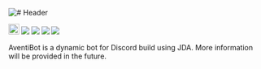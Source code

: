 ![# Header](http://i.imgur.com/cEilUOK.png)

[<img src="https://ci.appveyor.com/api/projects/status/otei5kdne6f0byum?retina=true" height='20.74px'></img>](https://ci.appveyor.com/project/dscalzi/aventibot) [![](https://img.shields.io/github/license/dscalzi/AventiBot.svg)](https://github.com/dscalzi/AventiBot/blob/master/LICENSE.txt) ![](https://img.shields.io/badge/JDA-3.8.3__462-9158BC.svg) ![](https://img.shields.io/badge/lavaplayer-1.3.13-9158BC.svg) [![](https://discordapp.com/api/guilds/211524927831015424/widget.png)](https://discordapp.com/invite/Fcrh6PT)

AventiBot is a dynamic bot for Discord build using JDA. More information will be provided in the future.